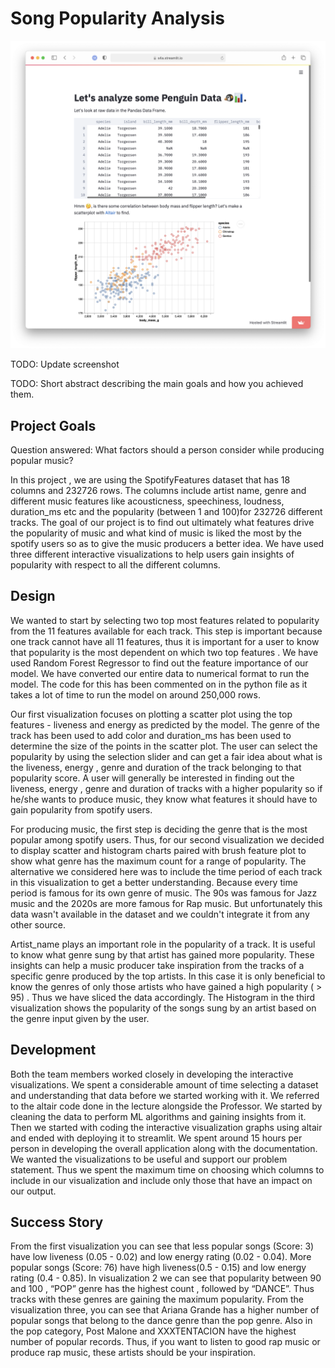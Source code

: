 # Song Popularity Analysis

![A screenshot of your application. Could be a GIF.](screenshot.png)

TODO: Update screenshot

TODO: Short abstract describing the main goals and how you achieved them.

## Project Goals

Question answered:
What factors should a person consider while producing popular music?

In this project , we are using the SpotifyFeatures dataset that has 18 columns and 232726 rows.  The columns include artist name, genre and different  music features like acousticness, speechiness, loudness, duration_ms etc  and the popularity (between 1 and 100)for 232726 different tracks. The goal of our project is to find out ultimately what features drive the popularity of music and what kind of music is liked the most by the spotify users so as to give the music producers a better idea.
We have used three different interactive visualizations to help users gain insights of popularity with respect to all the different columns. 

## Design

We wanted to start by selecting two top most features related to popularity from the 11 features available for each track. This step is important because one track cannot have all 11 features, thus it is important for a user to know that popularity is the most dependent on which two top features . We have used Random Forest Regressor to find out the feature importance of our model. We have converted our entire data to numerical format to run the model. The code for this has been commented on in the python file as it takes a lot of time to run the model on around 250,000 rows.

Our first visualization focuses on plotting a scatter plot using the top features - liveness and energy as predicted by the model. The genre of the track has been used to add color and duration_ms has been used to determine the size of the points in the scatter plot. The user can select the popularity by using the selection slider and can get a fair idea about what is the liveness, energy , genre and duration of the track belonging to that popularity score. A user will generally be interested in finding out the liveness, energy , genre and duration of tracks with a higher popularity so if he/she wants to produce music, they know what features it should have to gain popularity from spotify users.

For producing music, the first step is deciding the genre that is the most popular among spotify users. Thus, for our second visualization we decided to display scatter and histogram charts paired with brush feature plot to show what genre has the maximum count for a range of popularity. The alternative we considered here was to include the time period of each track in this visualization to get a better understanding. Because every time period is famous for its own genre of music. The 90s was famous for Jazz music and the 2020s are more famous for Rap music. But unfortunately this data wasn't available in the dataset and we couldn't integrate it from any other source.

Artist_name  plays an important role in the popularity of a track. It is useful to know what genre sung by that artist has gained more popularity. These insights can help a music producer take inspiration from the tracks of a specific genre produced by the top artists. In this case it is only beneficial to know the genres of only those artists who have gained a high popularity ( > 95) . Thus we have sliced the data accordingly. The Histogram in the third visualization shows the popularity of the songs sung by an artist based on the genre input given by the user. 

## Development

Both the team members worked closely in developing the interactive visualizations. We spent a considerable amount of time selecting a dataset and understanding that data before we started working with it. We referred to the altair code done in the lecture alongside the Professor. We started by  cleaning the data to perform ML algorithms and gaining insights from it. Then we started with coding the interactive  visualization graphs using altair and ended with deploying it to streamlit. We spent around 15 hours per person in developing the overall application along with the documentation. 
We wanted the visualizations to be useful and support our problem statement. Thus we spent the maximum time on  choosing which columns to include in our visualization and include only those that have an impact on our output.

## Success Story

From the first visualization you can see that less popular songs (Score: 3) have low liveness (0.05 - 0.02) and low energy rating (0.02 - 0.04). More popular songs (Score: 76) have high liveness(0.5 - 0.15) and low energy rating (0.4 - 0.85).
In visualization 2 we can see that popularity between 90 and 100 , “POP” genre has the highest count , followed by “DANCE”. Thus tracks with these genres are gaining the maximum popularity.
From the visualization three, you can see that Ariana Grande has a higher number of popular songs that belong to the dance genre than the pop genre. Also in the pop category, Post Malone and XXXTENTACION have the highest number of popular records. Thus, if you want to listen to good rap music or produce rap music, these artists should be your inspiration.

